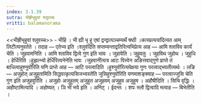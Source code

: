 ```yaml
---
index: 3.1.39
sutra: भीह्रीभृहुवां श्लुवच्च
vritti: balamanorama
---
```


<<भीह्रीभृहुवां श्लुवच्च>> - भीहि । भी ह्यी भृ हु एषां द्वन्द्वात्पञ्चम्यर्थे षष्ठी ।कास्प्रत्यया॑दित्यत आम् लिटीत्यनुवर्तते । तदाह — एतेभ्य इति ।श्लुव॑दिति सप्तम्यन्ताद्वतिरित्यभिप्रेत्य आह — आमि श्लाविव कार्यं चेति । जुहवामनिति । आमि श्लाविव द्वित्वे गुण इति भावः । जुहावेति । जुहुवतुः । जुहविथ जुहोथ । जुहुधि । हेर्धिरिति ।हुझल्भ्यो हेर्धि॑रित्यनेनेति भावः ।जुहवानी॑त्यत्र आटः पित्त्वेन अङित्तवाद्गुणे प्राप्ते तं बाधित्वाहुश्नुवो॑रिति यणि प्राप्ते आह — आटि परत्वादिति ।हुश्नुवो॑रित्यपेक्षया गुणः परत्वाद्भवतीत्यर्थः । लङि — अजुहोत् अजुहुतामिति सिद्धवत्कृत्यसिजभ्यस्ते॑ति जुसिहुश्नुवो॑रिति यणमाशङ्क्याह —  परत्वाज्जुसि चेति गुण इति अजुहवुरिति । अजुहोः अजुहुतम् अजुहुत अजुहवम् अजुहुव अजुहुम । अहौषीदिति । सिचि वृद्धिः । अहौष्टामित्यादि । अहोष्यत् । ञि भी भये इति । अनिट् । ईदन्तः । शपः स्लौ द्वित्वादि मत्वाह —  बिभेतीति । 